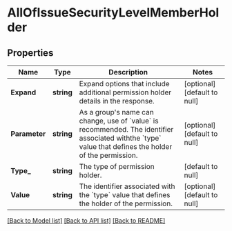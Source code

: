 # AllOfIssueSecurityLevelMemberHolder

## Properties
Name | Type | Description | Notes
------------ | ------------- | ------------- | -------------
**Expand** | **string** | Expand options that include additional permission holder details in the response. | [optional] [default to null]
**Parameter** | **string** | As a group&#x27;s name can change, use of &#x60;value&#x60; is recommended. The identifier associated withthe &#x60;type&#x60; value that defines the holder of the permission. | [optional] [default to null]
**Type_** | **string** | The type of permission holder. | [default to null]
**Value** | **string** | The identifier associated with the &#x60;type&#x60; value that defines the holder of the permission. | [optional] [default to null]

[[Back to Model list]](../README.md#documentation-for-models) [[Back to API list]](../README.md#documentation-for-api-endpoints) [[Back to README]](../README.md)

